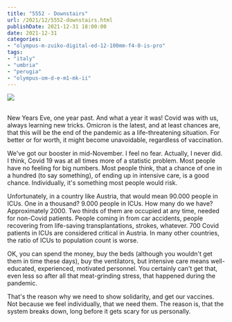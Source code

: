 ```yaml
---
title: "5552 - Downstairs"
url: /2021/12/5552-downstairs.html
publishDate: 2021-12-31 18:00:00
date: 2021-12-31
categories:
- "olympus-m-zuiko-digital-ed-12-100mm-f4-0-is-pro"
tags:
- "italy"
- "umbria"
- "perugia"
- "olympus-om-d-e-m1-mk-ii"
---
```

<div class="container">
<div class="center"><a target="_blank" href="https://d25zfm9zpd7gm5.cloudfront.net/1200x1200/2019/20190902_192858_lr.jpg"><img class="webfeedsFeaturedVisual" src="https://d25zfm9zpd7gm5.cloudfront.net/0600x0600/2019/20190902_192858_lr.jpg" /></a></div>
</div>
<br />

New Years Eve, one year past. And what a year it was! Covid
was with us, always learning new tricks. Omicron is the
latest, and at least chances are, that this will be the end
of the pandemic as a life-threatening situation. For better
or for worth, it might become unavoidable, regardless of
vaccination.

We've got our booster in mid-November. I feel no fear.
Actually, I never did. I think, Covid 19 was at all times
more of a statistic problem. Most people have no feeling for
big numbers. Most people think, that a chance of one in a
hundred (to say something), of ending up in intensive care,
is a good chance. Individually, it's something most people
would risk.

Unfortunately, in a country like Austria, that would mean
90.000 people in ICUs. One in a thousand? 9.000 people in
ICUs. How many do we have? Approximately 2000. Two thirds of
them are occupied at any time, needed for non-Covid
patients. People coming in from car accidents, people
recovering from life-saving transplantations, strokes,
whatever. 700 Covid patients in ICUs are considered critical
in Austria. In many other countries, the ratio of ICUs to
population count is worse.

OK, you can spend the money, buy the beds (although you
wouldn't get them in time these days), buy the ventilators,
but intensive care means well-educated, experienced,
motivated personnel. You certainly can't get that, even less
so after all that meat-grinding stress, that happened during
the pandemic.

That's the reason why we need to show solidarity, and get
our vaccines. Not because we feel individually, that we need
them. The reason is, that the system breaks down, long
before it gets scary for us personally.
